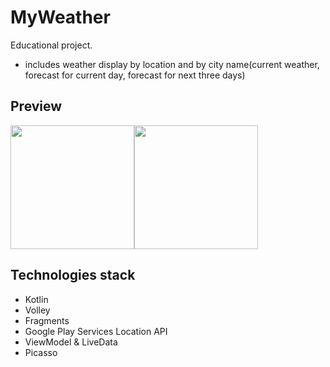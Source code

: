 # MyWeather
Educational project.
- includes weather display by location and by city name(current weather, forecast for current day, forecast for next three days)
## Preview
<div style="display: flex; flex-wrap: wrap;">
  <img src="https://www.dropbox.com/s/h2jrl8jk0byj6wj/myweather_main.jpg?raw=1" width="198" height="auto"/>
	<img src="https://www.dropbox.com/s/k2niehvgfiafegy/myweather_forecast.jpg?raw=1" width="198" height="auto"/>
</div>

## Technologies stack
- Kotlin
- Volley
- Fragments
- Google Play Services Location API
- ViewModel & LiveData
- Picasso
